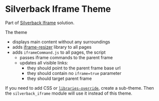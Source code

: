 # Silverback Iframe Theme

Part of [Silverback Iframe](../silverback_iframe) solution.

The theme

- displays main content without any surroundings
- adds [iframe-resizer](https://www.npmjs.com/package/iframe-resizer) library to all pages
- adds `iframeCommand.js` to all pages, the script
  - passes iframe commands to the parent frame
  - updates all visible links:
    - they should point to the parent frame base url
    - they should contain no `iframe=true` parameter
    - they should target parent frame

If you need to add CSS or [`libraries-override`](https://www.drupal.org/node/2216195#override-extend), create a sub-theme. Then the `silverback_iframe` module will use it instead of this theme.
